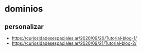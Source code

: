 # dominios 

## personalizar
+ https://curiosidadesespaciales.ar/2020/09/20/Tutorial-blog-1/
+ https://curiosidadesespaciales.ar/2020/09/21/Tutorial-blog-2/
